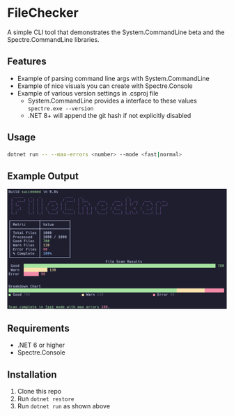 
# FileChecker

A simple CLI tool that demonstrates the System.CommandLine beta and the Spectre.CommandLine libraries. 

## Features

* Example of parsing command line args with System.CommandLine
* Example of nice visuals you can create with Spectre.Console
* Example of various version settings in .csproj file 
    * System.CommandLine provides a interface to these values
    ```spectre.exe --version```
    * .NET 8+ will append the git hash if not explicitly disabled

## Usage

```bash
dotnet run -- --max-errors <number> --mode <fast|normal>
```

## Example Output

![Example](example.png)

## Requirements

* .NET 6 or higher
* Spectre.Console

## Installation

1. Clone this repo
2. Run `dotnet restore`
3. Run `dotnet run` as shown above
